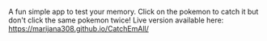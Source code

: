 A fun simple app to test your memory. Click on the pokemon to catch it but don't click the same pokemon twice! 
Live version available here: https://marijana308.github.io/CatchEmAll/

